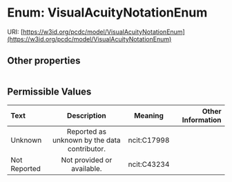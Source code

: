 
# Enum: VisualAcuityNotationEnum




URI: [https://w3id.org/pcdc/model/VisualAcuityNotationEnum](https://w3id.org/pcdc/model/VisualAcuityNotationEnum)


## Other properties

|  |  |  |
| --- | --- | --- |

## Permissible Values

| Text | Description | Meaning | Other Information |
| :--- | :---: | :---: | ---: |
| Unknown | Reported as unknown by the data contributor. | ncit:C17998 |  |
| Not Reported | Not provided or available. | ncit:C43234 |  |

